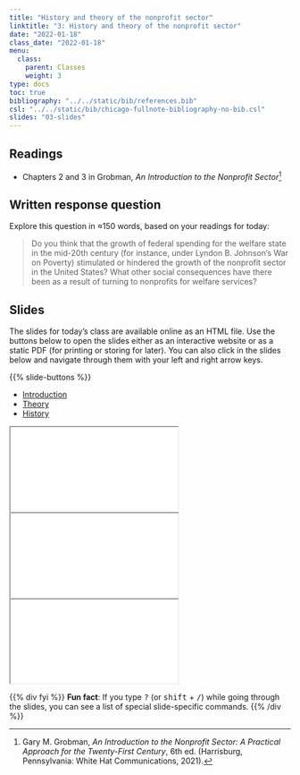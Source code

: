 ```yaml
---
title: "History and theory of the nonprofit sector"
linktitle: "3: History and theory of the nonprofit sector"
date: "2022-01-18"
class_date: "2022-01-18"
menu:
  class:
    parent: Classes
    weight: 3
type: docs
toc: true
bibliography: "../../static/bib/references.bib"
csl: "../../static/bib/chicago-fullnote-bibliography-no-bib.csl"
slides: "03-slides"
---
```


## Readings

-   <i class="fas fa-book"></i> Chapters 2 and 3 in Grobman, *An Introduction to the Nonprofit Sector*[^1]

## Written response question

Explore this question in ≈150 words, based on your readings for today:

> Do you think that the growth of federal spending for the welfare state in the mid-20th century (for instance, under Lyndon B. Johnson’s War on Poverty) stimulated or hindered the growth of the nonprofit sector in the United States? What other social consequences have there been as a result of turning to nonprofits for welfare services?

## Slides

The slides for today’s class are available online as an HTML file. Use the buttons below to open the slides either as an interactive website or as a static PDF (for printing or storing for later). You can also click in the slides below and navigate through them with your left and right arrow keys.

{{% slide-buttons %}}

<ul class="nav nav-tabs" id="slide-tabs" role="tablist">
<li class="nav-item">
<a class="nav-link active" id="introduction-tab" data-toggle="tab" href="#introduction" role="tab" aria-controls="introduction" aria-selected="true">Introduction</a>
</li>
<li class="nav-item">
<a class="nav-link" id="theory-tab" data-toggle="tab" href="#theory" role="tab" aria-controls="theory" aria-selected="false">Theory</a>
</li>
<li class="nav-item">
<a class="nav-link" id="history-tab" data-toggle="tab" href="#history" role="tab" aria-controls="history" aria-selected="false">History</a>
</li>
</ul>

<div id="slide-tabs" class="tab-content">

<div id="introduction" class="tab-pane fade show active" role="tabpanel" aria-labelledby="introduction-tab">

<div class="embed-responsive embed-responsive-16by9">

<iframe class="embed-responsive-item" src="/slides/03-slides.html#1">
</iframe>

</div>

</div>

<div id="theory" class="tab-pane fade" role="tabpanel" aria-labelledby="theory-tab">

<div class="embed-responsive embed-responsive-16by9">

<iframe class="embed-responsive-item" src="/slides/03-slides.html#theory">
</iframe>

</div>

</div>

<div id="history" class="tab-pane fade" role="tabpanel" aria-labelledby="history-tab">

<div class="embed-responsive embed-responsive-16by9">

<iframe class="embed-responsive-item" src="/slides/03-slides.html#history">
</iframe>

</div>

</div>

</div>

{{% div fyi %}}
**Fun fact**: If you type <kbd>?</kbd> (or <kbd>shift</kbd> + <kbd>/</kbd>) while going through the slides, you can see a list of special slide-specific commands.
{{% /div %}}

[^1]: Gary M. Grobman, *An Introduction to the Nonprofit Sector: A Practical Approach for the Twenty-First Century*, 6th ed. (Harrisburg, Pennsylvania: White Hat Communications, 2021).
